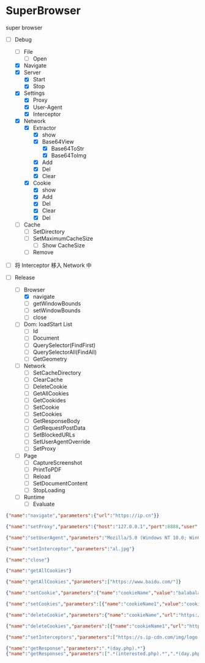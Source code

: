 # SuperBrowser
super browser

- [ ] Debug
  - [ ] File
    - [ ] Open
  - [x] Navigate
  - [x] Server
    - [x] Start
    - [x] Stop
  - [x] Settings
    - [x] Proxy
    - [x] User-Agent
    - [x] Interceptor
  - [x] Network
    - [x] Extractor
      - [x] show
      - [x] Base64View
        - [x] Base64ToStr
        - [x] Base64ToImg
      - [x] Add
      - [x] Del
      - [x] Clear
    - [x] Cookie
      - [x] show
      - [x] Add
      - [x] Del
      - [x] Clear
      - [x] Del
  - [ ] Cache
    - [ ] SetDirectory
    - [ ] SetMaximumCacheSize
      - [ ] Show CacheSize
    - [ ] Remove

- [ ] 将 Interceptor 移入 Network 中



- [ ] Release
  - [ ] Browser
    - [x] navigate
    - [ ] getWindowBounds
    - [ ] setWindowBounds
    - [ ] close
  - [ ] Dom: loadStart List<QWebElement>
    - [ ] Id
    - [ ] Document
    - [ ] QuerySelector(FindFirst)
    - [ ] QuerySelectorAll(FindAll)
    - [ ] GetGeometry
  - [ ] Network
    - [ ] SetCacheDirectory
    - [ ] ClearCache
    - [ ] DeleteCookie
    - [ ] GetAllCookies
    - [ ] GetCookides
    - [ ] SetCookie
    - [ ] SetCookies
    - [ ] GetResponseBody
    - [ ] GetRequestPostData
    - [ ] SetBlockedURLs
    - [ ] SetUserAgentOverride
    - [ ] SetProxy
  - [ ] Page
    - [ ] CaptureScreenshot
    - [ ] PrintToPDF
    - [ ] Reload
    - [ ] SetDocumentContent
    - [ ] StopLoading
  - [ ] Runtime
    - [ ] Evaluate

```json
{"name":"navigate","parameters":{"url":"https://ip.cn"}}

{"name":"setProxy","parameters":{"host":"127.0.0.1","port":8888,"user":"","password":"","type":"http"}}

{"name":"setUserAgent","parameters":"Mozilla/5.0 (Windows NT 10.0; Win64; x64) AppleWebKit/537.36 (KHTML, like Gecko) Chrome/64.0.3282.140 Safari/537.36 Edge/17.17134"}

{"name":"setInterceptor","parameters":"al.jpg"}

{"name":"close"}

{"name":"getAllCookies"}

{"name":"getAllCookies","parameters":["https://www.baidu.com/"]}

{"name":"setCookie","parameters":{"name":"cookieName","value":"balabala","domain":"www.baidu.com","path":"/","expires":null,"httpOnly":true,"secure":true}}

{"name":"setCookies","parameters":[{"name":"cookieName1","value":"cookieValue1","domain":"www.baidu.com","path":"/","expires":null,"httpOnly":true,"secure":true},{"name":"cookieName2","value":"cookieValue2","domain":"www.baidu.com","path":"/","expires":null,"httpOnly":true,"secure":true}]}

{"name":"deleteCookie","parameters":{"name":"cookieName","url":"https://www.baidu.com/"}}

{"name":"deleteCookies","parameters":[{"name":"cookieName1","url":"https://www.baidu.com/"},{"name":"cookieName2","url":"https://www.baidu.com/"}]}

{"name":"setInterceptors","parameters":["https://s.ip-cdn.com/img/logo.gif"]}

{"name":"getResponse","parameters":".*(day.php).*"}
{"name":"getResponses","parameters":[".*(interested.php).*",".*(day.php).*"]}
```



